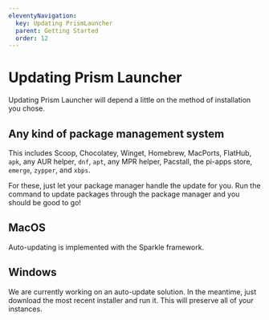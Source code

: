 ```yaml
---
eleventyNavigation:
  key: Updating PrismLauncher
  parent: Getting Started
  order: 12
---
```


# Updating Prism Launcher

Updating Prism Launcher will depend a little on the method of installation you chose.

## Any kind of package management system

This includes Scoop, Chocolatey, Winget, Homebrew, MacPorts, FlatHub, `apk`, any AUR helper, `dnf`, `apt`, any MPR helper, Pacstall, the pi-apps store, `emerge`, `zypper`, and `xbps`.

For these, just let your package manager handle the update for you. Run the command to update packages through the package manager and you should be good to go!

## MacOS

Auto-updating is implemented with the Sparkle framework.

## Windows

We are currently working on an auto-update solution. In the meantime, just download the most recent installer and run it. This will preserve all of your instances.
